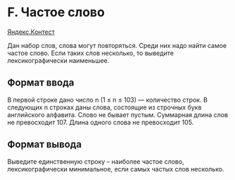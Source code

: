 # F. Частое слово

[Яндекс.Контест](https://contest.yandex.ru/contest/26131/problems/F/)

Дан набор слов, слова могут повторяться. Среди них надо найти самое частое слово. Если таких слов несколько, то выведите лексикографически наименьшее.

## Формат ввода

В первой строке дано число n (1 ≤ n ≤ 103) — количество строк. В следующих n строках даны слова, состоящие из строчных букв английского алфавита. Слово не бывает пустым. Суммарная длина слов не превосходит 107. Длина одного слова не превосходит 105.

## Формат вывода

Выведите единственную строку – наиболее частое слово, лексикографически минимальное, если самых частых слов несколько. 